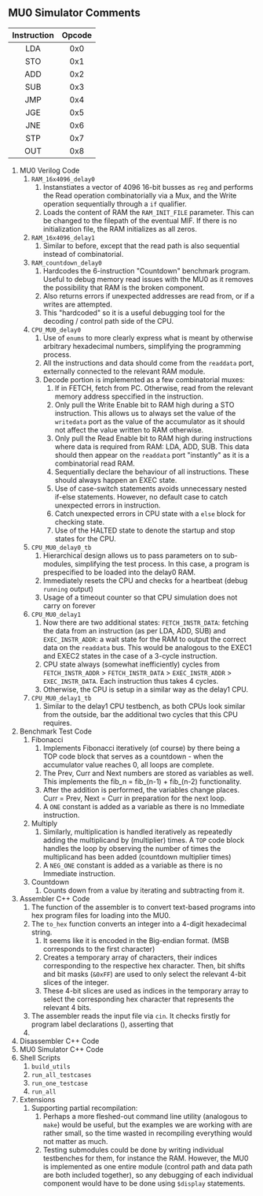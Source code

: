 ## MU0 Simulator Comments

| Instruction | Opcode |
|:-----------:|:------:|
| LDA         | 0x0    |
| STO         | 0x1    |
| ADD         | 0x2    |
| SUB         | 0x3    |
| JMP         | 0x4    |
| JGE         | 0x5    |
| JNE         | 0x6    |
| STP         | 0x7    |
| OUT         | 0x8    |

1. MU0 Verilog Code
   1. `RAM_16x4096_delay0`
      1. Instanstiates a vector of 4096 16-bit busses as `reg` and performs the Read operation combinatorially via a Mux, and the Write operation sequentially through a `if` qualifier.
      2. Loads the content of RAM the `RAM_INIT_FILE` parameter. This can be changed to the filepath of the eventual MIF. If there is no initialization file, the RAM initializes as all zeros.
   2. `RAM_16x4096_delay1`
      1. Similar to before, except that the read path is also sequential instead of combinatorial.
   3. `RAM_countdown_delay0`
      1. Hardcodes the 6-instruction "Countdown" benchmark program. Useful to debug memory read issues with the MU0 as it removes the possibility that RAM is the broken component.
      2. Also returns errors if unexpected addresses are read from, or if a writes are attempted.
      3. This "hardcoded" so it is a useful debugging tool for the decoding / control path side of the CPU.
   4. `CPU_MU0_delay0`
      1. Use of `enums` to more clearly express what is meant by otherwise arbitrary hexadecimal numbers, simplifying the programming process.
      2. All the instructions and data should come from the `readdata` port, externally connected to the relevant RAM module.
      3. Decode portion is implemented as a few combinatorial muxes:
         1. If in FETCH, fetch from PC. Otherwise, read from the relevant memory address speccified in the instruction.
         2. Only pull the Write Enable bit to RAM high during a STO instruction. This allows us to always set the value of the `writedata` port as the value of the accumulator as it should not affect the value written to RAM otherwise.
         3. Only pull the Read Enable bit to RAM high during instructions where data is required from RAM: LDA, ADD, SUB. This data should then appear on the `readdata` port "instantly" as it is a combinatorial read RAM.
         4. Sequentially declare the behaviour of all instructions. These should always happen an EXEC state.
         5. Use of case-switch statements avoids unnecessary nested if-else statements. However, no default case to catch unexpected errors in instruction.
         7. Catch unexpected errors in CPU state with a `else` block for checking state.
         8. Use of the HALTED state to denote the startup and stop states for the CPU.
   5. `CPU_MU0_delay0_tb`
      1. Hierarchical design allows us to pass parameters on to sub-modules, simplifying the test process. In this case, a program is prespecified to be loaded into the delay0 RAM.
      2. Immediately resets the CPU and checks for a heartbeat (debug `running` output)
      3. Usage of a timeout counter so that CPU simulation does not carry on forever
   6. `CPU_MU0_delay1`
      1. Now there are two additional states: `FETCH_INSTR_DATA`: fetching the data from an instruction (as per LDA, ADD, SUB) and `EXEC_INSTR_ADDR`: a wait state for the RAM to output the correct data on the `readdata` bus. This would be analogous to the EXEC1 and EXEC2 states in the case of a 3-cycle instruction.
      2. CPU state always (somewhat inefficiently) cycles from `FETCH_INSTR_ADDR` > `FETCH_INSTR_DATA` > `EXEC_INSTR_ADDR` > `EXEC_INSTR_DATA`. Each instruction thus takes 4 cycles.
      3. Otherwise, the CPU is setup in a similar way as the delay1 CPU.
   7. `CPU_MU0_delay1_tb`
      1. Similar to the delay1 CPU testbench, as both CPUs look similar from the outside, bar the additional two cycles that this CPU requires.
2. Benchmark Test Code
   1. Fibonacci
      1. Implements Fibonacci iteratively (of course) by there being a TOP code block that serves as a countdown - when the accumulator value reaches 0, all loops are complete.
      2. The Prev, Curr and Next numbers are stored as variables as well. This implements the fib_n = fib_(n-1) + fib_(n-2) functionality.
      3. After the addition is performed, the variables change places. Curr = Prev, Next = Curr in preparation for the next loop.
      4. A `ONE` constant is added as a variable as there is no Immediate instruction.
   2. Multiply
      1. Similarly, multiplication is handled iteratively as repeatedly adding the multiplicand by (multiplier) times. A `TOP` code block handles the loop by observing the number of times the multiplicand has been added (countdown multiplier times)
      2. A `NEG_ONE` constant is added as a variable as there is no Immediate instruction.
   3. Countdown
      1. Counts down from a value by iterating and subtracting from it.
3. Assembler C++ Code
   1. The function of the assembler is to convert text-based programs into hex program files for loading into the MU0.
   2. The `to_hex` function converts an integer into a 4-digit hexadecimal string.
      1. It seems like it is encoded in the Big-endian format. (MSB corresponds to the first character)
      2. Creates a temporary array of characters, their indices corresponding to the respective hex character. Then, bit shifts and bit masks (`&0xFF`) are used to only select the relevant 4-bit slices of the integer.
      3. These 4-bit slices are used as indices in the temporary array to select the corresponding hex character that represents the relevant 4 bits.
   3. The assembler reads the input file via `cin`. It checks firstly for program label declarations (), asserting that 
   4. 
4. Disassembler C++ Code
5. MU0 Simulator C++ Code
6. Shell Scripts
   1. `build_utils`
   2. `run_all_testcases`
   3. `run_one_testcase`
   4. `run_all`
7. Extensions
   1. Supporting partial recompilation:
      1. Perhaps a more fleshed-out command line utility (analogous to `make`) would be useful, but the examples we are working with are rather small, so the time wasted in recompiling everything would not matter as much.
      2. Testing submodules could be done by writing individual testbenches for them, for instance the RAM. However, the MU0 is implemented as one entire module (control path and data path are both included together), so any debugging of each individual component would have to be done using `$display` statements.